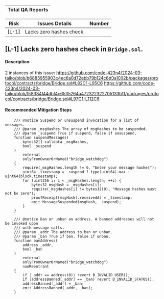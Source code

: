 | Total QA Reports |
|------------------|

| Risk   | Issues Details                                               | Number|          
|--------|--------------------------------------------------------------|-------|
| [L-1]  | Lacks zero hashes check.                                     |       |


## [L-1] Lacks zero hashes check in `Bridge.sol`.

#### Description
2 instances of this issue:
https://github.com/code-423n4/2024-03-taiko/blob/b6885955903c4ec6a0d72ebb79b124c6d0a1002b/packages/protocol/contracts/bridge/Bridge.sol#L82C1-L95C6
https://github.com/code-423n4/2024-03-taiko/blob/f58384f44dbf4c6535264a472322322705133b11/packages/protocol/contracts/bridge/Bridge.sol#L97C1-L112C6

#### Recommended Mitigation Steps
```solidity
    /// @notice Suspend or unsuspend invocation for a list of messages.
    /// @param _msgHashes The array of msgHashes to be suspended.
    /// @param _suspend True if suspend, false if unsuspend.
    function suspendMessages(
        bytes32[] calldata _msgHashes,
        bool _suspend
    )
        external
        onlyFromOwnerOrNamed("bridge_watchdog")
    {
        require(_msgHashes.length != 0, "Enter your message hashes");
        uint64 _timestamp = _suspend ? type(uint64).max : uint64(block.timestamp);
        for (uint256 i; i < _msgHashes.length; ++i) {
            bytes32 msgHash = _msgHashes[i];
            require(_msgHashes[i] != bytes32(0), "Message hashes must not be zero");
            proofReceipt[msgHash].receivedAt = _timestamp;
            emit MessageSuspended(msgHash, _suspend);
        }
    }

```
```solidity
    /// @notice Ban or unban an address. A banned addresses will not be invoked upon
    /// with message calls.
    /// @param _addr The address to ban or unban.
    /// @param _ban True if ban, false if unban.
    function banAddress(
        address _addr,
        bool _ban
    )
        external
        onlyFromOwnerOrNamed("bridge_watchdog")
        nonReentrant
    {
        if (_addr == address(0)) revert B_INVALID_USER();
        if (addressBanned[_addr] == _ban) revert B_INVALID_STATUS();
        addressBanned[_addr] = _ban;
        emit AddressBanned(_addr, _ban);
    }
```